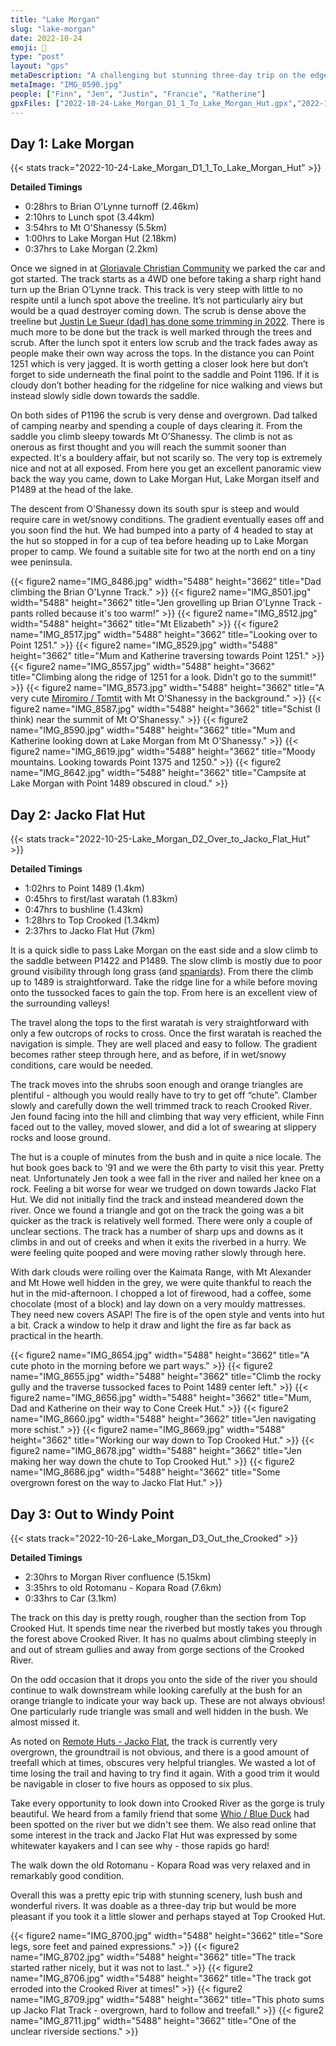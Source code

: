 ```yaml
---
title: "Lake Morgan"
slug: "lake-morgan"
date: 2022-10-24
emoji: 🥾
type: "post"
layout: "gps"
metaDescription: "A challenging but stunning three-day trip on the edge of the Southern Alps with plenty of scenery to amaze."
metaImage: "IMG_8590.jpg"
people: ["Finn", "Jen", "Justin", "Francie", "Katherine"]
gpxFiles: ["2022-10-24-Lake_Morgan_D1_1_To_Lake_Morgan_Hut.gpx","2022-10-24-Lake_Morgan_D1_2_Up_to_the_Lake_to_Camp.gpx","2022-10-25-Lake_Morgan_D2_Over_to_Jacko_Flat_Hut.gpx","2022-10-26-Lake_Morgan_D3_Out_the_Crooked.gpx"]
---
```


## Day 1: Lake Morgan
{{< stats track="2022-10-24-Lake_Morgan_D1_1_To_Lake_Morgan_Hut" >}}

__Detailed Timings__

- 0:28hrs to Brian O'Lynne turnoff (2.46km) 
- 2:10hrs to Lunch spot (3.44km)
- 3:54hrs to Mt O'Shanessy (5.5km)
- 1:00hrs to Lake Morgan Hut (2.18km)
- 0:37hrs to Lake Morgan (2.2km)

Once we signed in at [Gloriavale Christian Community](https://en.wikipedia.org/wiki/Gloriavale_Christian_Community) we parked the car and got started. The track starts as a 4WD one before taking a sharp right hand turn up the Brian O’Lynne track. This track is very steep with little to no respite until a lunch spot above the treeline. It’s not particularly airy but would be a quad destroyer coming down. The scrub is dense above the treeline but [Justin Le Sueur (dad) has done some trimming in 2022](https://www.remotehuts.co.nz/lake-morgan-hut.html). There is much more to be done but the track is well marked through the trees and scrub.
After the lunch spot it enters low scrub and the track fades away as people make their own way across the tops. In the distance you can Point 1251 which is very jagged. It is worth getting a closer look here but don’t forget to side underneath the final point to the saddle and Point 1196. If it is cloudy don’t bother heading for the ridgeline for nice walking and views but instead slowly sidle down towards the saddle.

On both sides of P1196 the scrub is very dense and overgrown. Dad talked of camping nearby and spending a couple of days clearing it. From the saddle you climb sleepy towards Mt O’Shanessy. The climb is not as onerous as first thought and you will reach the summit sooner than expected. It's a bouldery affair, but not scarily so. The very top is extremely nice and not at all exposed. From here you get an excellent panoramic view back the way you came, down to Lake Morgan Hut, Lake Morgan itself and P1489 at the head of the lake.

The descent from O’Shanessy down its south spur is steep and would require care in wet/snowy conditions. The gradient eventually eases off and you soon find the hut. We had bumped into a party of 4 headed to stay at the hut so stopped in for a cup of tea before heading up to Lake Morgan proper to camp. We found a suitable site for two at the north end on a tiny wee peninsula.

{{< figure2 name="IMG_8486.jpg" width="5488" height="3662" title="Dad climbing the Brian O'Lynne Track." >}}
{{< figure2 name="IMG_8501.jpg" width="5488" height="3662" title="Jen grovelling up Brian O'Lynne Track - pants rolled because it's too warm!" >}}
{{< figure2 name="IMG_8512.jpg" width="5488" height="3662" title="Mt Elizabeth" >}}
{{< figure2 name="IMG_8517.jpg" width="5488" height="3662" title="Looking over to Point 1251." >}}
{{< figure2 name="IMG_8529.jpg" width="5488" height="3662" title="Mum and Katherine traversing towards Point 1251." >}}
{{< figure2 name="IMG_8557.jpg" width="5488" height="3662" title="Climbing along the ridge of 1251 for a look. Didn't go to the summit!" >}}
{{< figure2 name="IMG_8573.jpg" width="5488" height="3662" title="A very cute [Miromiro / Tomtit](https://nzbirdsonline.org.nz/species/tomtit) with Mt O'Shanessy in the background." >}}
{{< figure2 name="IMG_8587.jpg" width="5488" height="3662" title="Schist (I think) near the summit of Mt O'Shanessy." >}}
{{< figure2 name="IMG_8590.jpg" width="5488" height="3662" title="Mum and Katherine looking down at Lake Morgan from Mt O'Shanessy." >}}
{{< figure2 name="IMG_8619.jpg" width="5488" height="3662" title="Moody mountains. Looking towards Point 1375 and 1250." >}}
{{< figure2 name="IMG_8642.jpg" width="5488" height="3662" title="Campsite at Lake Morgan with Point 1489 obscured in cloud." >}}

## Day 2: Jacko Flat Hut
{{< stats track="2022-10-25-Lake_Morgan_D2_Over_to_Jacko_Flat_Hut" >}}

__Detailed Timings__

- 1:02hrs to Point 1489 (1.4km)
- 0:45hrs to first/last waratah (1.83km)
- 0:47hrs to bushline (1.43km)
- 1:28hrs to Top Crooked (1.34km)
- 2:37hrs to Jacko Flat Hut (7km)

It is a quick sidle to pass Lake Morgan on the east side and a slow climb to the saddle between P1422 and P1489. The slow climb is mostly due to poor ground visibility through long grass (and [spaniards](https://en.wikipedia.org/wiki/Aciphylla_colensoi)). From there the climb up to 1489 is straightforward. Take the ridge line for a while before moving onto the tussocked faces to gain the top. From here is an excellent view of the surrounding valleys!

The travel along the tops to the first waratah is very straightforward with only a few outcrops of rocks to cross. Once the first waratah is reached the navigation is simple. They are well placed and easy to follow. The gradient becomes rather steep through here, and as before, if in wet/snowy conditions, care would be needed.

The track moves into the shrubs soon enough and orange triangles are plentiful - although you would really have to try to get off “chute”. Clamber slowly and carefully down the well trimmed track to reach Crooked River. Jen found facing into the hill and climbing that way very efficient, while Finn faced out to the valley, moved slower, and did a lot of swearing at slippery rocks and loose ground.

The hut is a couple of minutes from the bush and in quite a nice locale. The hut book goes back to ‘91 and we were the 6th party to visit this year. Pretty neat. Unfortunately Jen took a wee fall in the river and nailed her knee on a rock. Feeling a bit worse for wear we trudged on down towards Jacko Flat Hut. We did not initially find the track and instead meandered down the river. Once we found a triangle and got on the track the going was a bit quicker as the track is relatively well formed. There were only a couple of unclear sections. The track has a number of sharp ups and downs as it climbs in and out of creeks and when it exits the riverbed in a hurry. We were feeling quite pooped and were moving rather slowly through here.

With dark clouds were roiling over the Kaimata Range, with Mt Alexander and Mt Howe well hidden in the grey, we were quite thankful to reach the hut in the mid-afternoon. I chopped a lot of firewood, had a coffee, some chocolate (most of a block) and lay down on a very mouldy mattresses. They need new covers ASAP! The fire is of the open style and vents into hut a bit. Crack a window to help it draw and light the fire as far back as practical in the hearth.

{{< figure2 name="IMG_8654.jpg" width="5488" height="3662" title="A cute photo in the morning before we part ways." >}}
{{< figure2 name="IMG_8655.jpg" width="5488" height="3662" title="Climb the rocky gully and the traverse tussocked faces to Point 1489 center left." >}}
{{< figure2 name="IMG_8656.jpg" width="5488" height="3662" title="Mum, Dad and Katherine on their way to Cone Creek Hut." >}}
{{< figure2 name="IMG_8660.jpg" width="5488" height="3662" title="Jen navigating more schist." >}}
{{< figure2 name="IMG_8669.jpg" width="5488" height="3662" title="Working our way down to Top Crooked Hut." >}}
{{< figure2 name="IMG_8678.jpg" width="5488" height="3662" title="Jen making her way down the chute to Top Crooked Hut." >}}
{{< figure2 name="IMG_8686.jpg" width="5488" height="3662" title="Some overgrown forest on the way to Jacko Flat Hut." >}}

## Day 3: Out to Windy Point
{{< stats track="2022-10-26-Lake_Morgan_D3_Out_the_Crooked" >}}

__Detailed Timings__

- 2:30hrs to Morgan River confluence (5.15km)
- 3:35hrs to old Rotomanu - Kopara Road (7.6km)
- 0:33hrs to Car (3.1km)

The track on this day is pretty rough, rougher than the section from Top Crooked Hut. It spends time near the riverbed but mostly takes you through the forest above Crooked River. It has no qualms about climbing steeply in and out of stream gullies and away from gorge sections of the Crooked River.

On the odd occasion that it drops you onto the side of the river you should continue to walk downstream while looking carefully at the bush for an orange triangle to indicate your way back up. These are not always obvious! One particularly rude triangle was small and well hidden in the bush. We almost missed it.

As noted on [Remote Huts - Jacko Flat](https://www.remotehuts.co.nz/jacko-flat-hut.html), the track is currently very overgrown, the groundtrail is not obvious, and there is a good amount of treefall which at times, obscures very helpful triangles. We wasted a lot of time losing the trail and having to try find it again. With a good trim it would be navigable in closer to five hours as opposed to six plus.

Take every opportunity to look down into Crooked River as the gorge is truly beautiful. We heard from a family friend that some [Whio / Blue Duck](https://nzbirdsonline.org.nz/species/blue-duck) had been spotted on the river but we didn't see them. We also read online that some interest in the track and Jacko Flat Hut was expressed by some whitewater kayakers and I can see why - those rapids go hard!

The walk down the old Rotomanu - Kopara Road was very relaxed and in remarkably good condition.

Overall this was a pretty epic trip with stunning scenery, lush bush and wonderful rivers. It was doable as a three-day trip but would be more pleasant if you took it a little slower and perhaps stayed at Top Crooked Hut.

{{< figure2 name="IMG_8700.jpg" width="5488" height="3662" title="Sore legs, sore feet and pained expressions." >}}
{{< figure2 name="IMG_8702.jpg" width="5488" height="3662" title="The track started rather nicely, but it was not to last.." >}}
{{< figure2 name="IMG_8706.jpg" width="5488" height="3662" title="The track got erroded into the Crooked River at times!" >}}
{{< figure2 name="IMG_8709.jpg" width="5488" height="3662" title="This photo sums up Jacko Flat Track - overgrown, hard to follow and treefall." >}}
{{< figure2 name="IMG_8711.jpg" width="5488" height="3662" title="One of the unclear riverside sections." >}}

